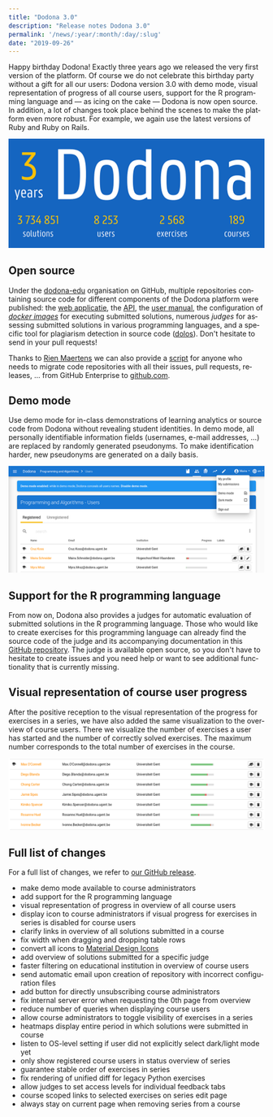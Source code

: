```yaml
---
title: "Dodona 3.0"
description: "Release notes Dodona 3.0"
permalink: '/news/:year/:month/:day/:slug'
date: "2019-09-26"
---
```


<NewsHeader :title="$frontmatter.title" :date="$frontmatter.date" lang="en" />

Happy birthday Dodona! Exactly three years ago we released the very first version of the platform. Of course we do not celebrate this birthday party without a gift for all our users: Dodona version 3.0 with demo mode, visual representation of progress of all course users, support for the R programming language and — as icing on the cake — Dodona is now open source. In addition, a lot of changes took place behind the scenes to make the platform even more robust. For example, we again use the latest versions of Ruby and Ruby on Rails.

![Dodona in numbers](./3-years.png)

## Open source  
 
Under the [dodona-edu](https://github.com/dodona-edu) organisation on GitHub, multiple repositories containing source code for different components of the Dodona platform were published: the [web applicatie](https://github.com/dodona-edu/dodona), the [API](https://github.com/dodona-edu/dodona-api-typescript), the [user manual](https://github.com/dodona-edu/dodona-edu.github.io), the configuration of [_docker images_](https://github.com/dodona-edu/docker-images) for executing submitted solutions, numerous _judges_ for assessing submitted solutions in various programming languages, and a specific tool for plagiarism detection in source code ([dolos](https://github.com/dodona-edu/dolos)). Don't hesitate to send in your pull requests!  

Thanks to [Rien Maertens](https://github.com/rien) we can also provide a [script](https://github.com/dodona-edu/github-migrate) for anyone who needs to migrate code repositories with all their issues, pull requests, releases, ... from GitHub Enterprise to [github.com](https://github.com/).  

## Demo mode

Use demo mode for in-class demonstrations of learning analytics or source code from Dodona without revealing student identities. In demo mode, all personally identifiable information fields (usernames, e-mail addresses, ...) are replaced by randomly generated pseudonyms. To make identification harder, new pseudonyms are generated on a daily basis.  

![demo mode](./demo.png)

## Support for the R programming language

From now on, Dodona also provides a judges for automatic evaluation of submitted solutions in the R programming language. Those who would like to create exercises for this programming language can already find the source code of the judge and its accompanying documentation in this [GitHub repository](https://github.com/dodona-edu/judge-r). The judge is available open source, so you don't have to hesitate to create issues and you need help or want to see additional functionality that is currently missing.  

## Visual representation of course user progress

After the positive reception to the visual representation of the progress for exercises in a series, we have also added the same visualization to the overview of course users. There we visualize the number of exercises a user has started and the number of correctly solved exercises. The maximum number corresponds to the total number of exercises in the course.  

![user progress](./user-progress.png)

## Full list of changes  

For a full list of changes, we refer to [our GitHub release](https://github.com/dodona-edu/dodona/releases/tag/3.0).

*   make demo mode available to course administrators
*   add support for the R programming language
*   visual representation of progress in overview of all course users
*   display icon to course administrators if visual progress for exercises in series is disabled for course users
*   clarify links in overview of all solutions submitted in a course
*   fix width when dragging and dropping table rows
*   convert all icons to [Material Design Icons](https://material.io/resources/icons/)
*   add overview of solutions submitted for a specific judge
*   faster filtering on educational institution in overview of course users
*   send automatic email upon creation of repository with incorrect configuration files
*   add button for directly unsubscribing course administrators
*   fix internal server error when requesting the 0th page from overview
*   reduce number of queries when displaying course users
*   allow course administrators to toggle visibility of exercises in a series
*   heatmaps display entire period in which solutions were submitted in course
*   listen to OS-level setting if user did not explicitly select dark/light mode yet
*   only show registered course users in status overview of series
*   guarantee stable order of exercises in series
*   fix rendering of unified diff for legacy Python exercises
*   allow judges to set access levels for individual feedback tabs
*   course scoped links to selected exercises on series edit page
*   always stay on current page when removing series from a course